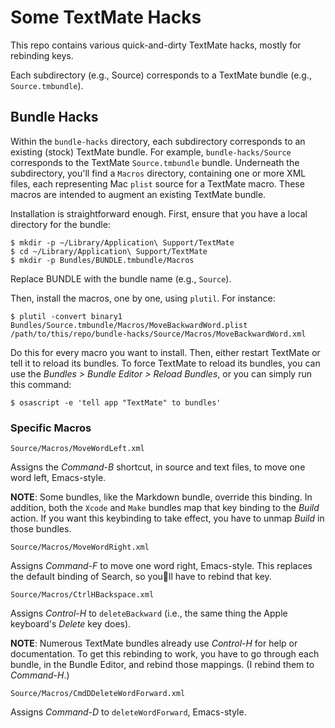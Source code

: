 # Some TextMate Hacks

This repo contains various quick-and-dirty TextMate hacks, mostly for rebinding
keys.

Each subdirectory (e.g., Source) corresponds to a TextMate bundle (e.g.,
`Source.tmbundle`).

## Bundle Hacks

Within the `bundle-hacks` directory, each subdirectory corresponds to an
existing (stock) TextMate bundle. For example, `bundle-hacks/Source` corresponds
to the TextMate `Source.tmbundle` bundle. Underneath the subdirectory, you'll
find a `Macros` directory, containing one or more XML files, each representing
Mac `plist` source for a TextMate macro. These macros are intended to augment an
existing TextMate bundle.

Installation is straightforward enough. First, ensure that you have a local
directory for the bundle:

	$ mkdir -p ~/Library/Application\ Support/TextMate
	$ cd ~/Library/Application\ Support/TextMate
	$ mkdir -p Bundles/BUNDLE.tmbundle/Macros
	
Replace BUNDLE with the bundle name (e.g., `Source`).

Then, install the macros, one by one, using `plutil`. For instance:

	$ plutil -convert binary1 Bundles/Source.tmbundle/Macros/MoveBackwardWord.plist /path/to/this/repo/bundle-hacks/Source/Macros/MoveBackwardWord.xml

Do this for every macro you want to install. Then, either restart TextMate or
tell it to reload its bundles. To force TextMate to reload its bundles, you can
use the *Bundles > Bundle Editor > Reload Bundles*, or you can simply run this
command:

	$ osascript -e 'tell app "TextMate" to bundles'

### Specific Macros

`Source/Macros/MoveWordLeft.xml`

Assigns the *Command-B* shortcut, in source and text files, to move one word
left, Emacs-style.

**NOTE**: Some bundles, like the Markdown bundle, override this binding. In
addition, both the `Xcode` and `Make` bundles map that key binding to the
*Build* action. If you want this keybinding to take effect, you have to unmap
*Build* in those bundles.

`Source/Macros/MoveWordRight.xml`

Assigns *Command-F* to move one word right, Emacs-style. This replaces the
default binding of Search, so youll have to rebind that key.

`Source/Macros/CtrlHBackspace.xml`

Assigns *Control-H* to `deleteBackward` (i.e., the same thing the Apple
keyboard's *Delete* key does).

**NOTE**: Numerous TextMate bundles already use *Control-H* for
help or documentation. To get this rebinding to work, you have to go through
each bundle, in the Bundle Editor, and rebind those mappings. (I rebind them to
*Command-H*.)

`Source/Macros/CmdDDeleteWordForward.xml`

Assigns *Command-D* to `deleteWordForward`, Emacs-style.
